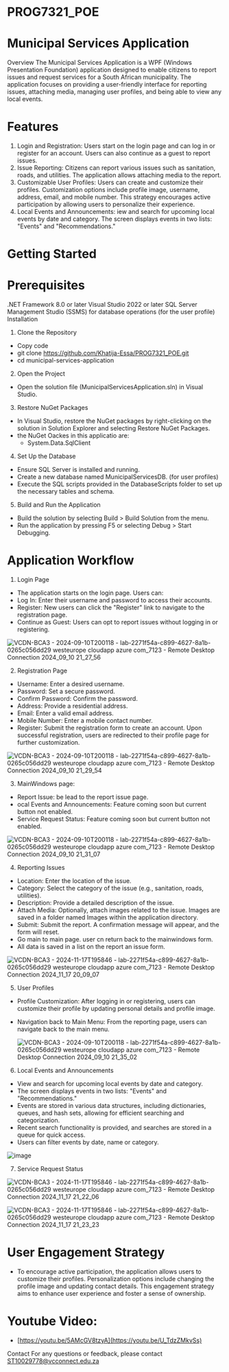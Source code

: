 # PROG7321_POE

# Municipal Services Application
Overview
The Municipal Services Application is a WPF (Windows Presentation Foundation) application designed to enable citizens to report issues and request services for a South African municipality. The application focuses on providing a user-friendly interface for reporting issues, attaching media, managing user profiles, and being able to view any local events. 

# Features
1. Login and Registration: Users start on the login page and can log in or register for an account. Users can also continue as a guest to report issues.
2. Issue Reporting: Citizens can report various issues such as sanitation, roads, and utilities. The application allows attaching media to the report.
3. Customizable User Profiles: Users can create and customize their profiles. Customization options include profile image, username, address, email, and mobile number. This strategy encourages active participation by allowing users to personalize their experience.
4. Local Events and Announcements: iew and search for upcoming local events by date and category. The screen displays events in two lists: "Events" and "Recommendations."
# Getting Started
# Prerequisites
.NET Framework 8.0 or later
Visual Studio 2022 or later
SQL Server Management Studio (SSMS) for database operations (for the user profile)
Installation
1. Clone the Repository

- Copy code
- git clone https://github.com/Khatija-Essa/PROG7321_POE.git
- cd municipal-services-application

2. Open the Project

- Open the solution file (MunicipalServicesApplication.sln) in Visual Studio.

3. Restore NuGet Packages

- In Visual Studio, restore the NuGet packages by right-clicking on the solution in Solution Explorer and selecting Restore NuGet Packages.
- the NuGet Oackes in this applicatio are:
  - System.Data.SqlClient

4. Set Up the Database

- Ensure SQL Server is installed and running.
- Create a new database named MunicipalServicesDB. (for user profiles)
- Execute the SQL scripts provided in the DatabaseScripts folder to set up the necessary tables and schema.
5. Build and Run the Application

- Build the solution by selecting Build > Build Solution from the menu.
- Run the application by pressing F5 or selecting Debug > Start Debugging.
  
# Application Workflow
1. Login Page

- The application starts on the login page. Users can:
- Log In: Enter their username and password to access their accounts.
- Register: New users can click the "Register" link to navigate to the registration page.
- Continue as Guest: Users can opt to report issues without logging in or registering.

![VCDN-BCA3 - 2024-09-10T200118 - lab-2271f54a-c899-4627-8a1b-0265c056dd29 westeurope cloudapp azure com_7123 - Remote Desktop Connection 2024_09_10 21_27_56](https://github.com/user-attachments/assets/b5bc5430-d64b-4c28-af02-5282ecfec27d)


2. Registration Page

- Username: Enter a desired username.
- Password: Set a secure password.
- Confirm Password: Confirm the password.
- Address: Provide a residential address.
- Email: Enter a valid email address.
- Mobile Number: Enter a mobile contact number.
- Register: Submit the registration form to create an account. Upon successful registration, users are redirected to their profile page for further customization.

![VCDN-BCA3 - 2024-09-10T200118 - lab-2271f54a-c899-4627-8a1b-0265c056dd29 westeurope cloudapp azure com_7123 - Remote Desktop Connection 2024_09_10 21_29_54](https://github.com/user-attachments/assets/ce722956-2b43-4eed-9baa-e2d6e1b6850e)
  

3. MainWindows page:
- Report Issue: be lead to the report issue page.
- ocal Events and Announcements: Feature coming soon but current button not enabled.
- Service Request Status: Feature coming soon but current button not enabled.

![VCDN-BCA3 - 2024-09-10T200118 - lab-2271f54a-c899-4627-8a1b-0265c056dd29 westeurope cloudapp azure com_7123 - Remote Desktop Connection 2024_09_10 21_31_07](https://github.com/user-attachments/assets/8335a258-867d-47a6-a8ca-b18ea414de79)
  
  
4. Reporting Issues

- Location: Enter the location of the issue.
- Category: Select the category of the issue (e.g., sanitation, roads, utilities).
- Description: Provide a detailed description of the issue.
- Attach Media: Optionally, attach images related to the issue. Images are saved in a folder named Images within the application directory.
- Submit: Submit the report. A confirmation message will appear, and the form will reset.
- Go main to main page. user cn return back to the mainwindows form.
- All data is saved in a list on the report an issue form.

![VCDN-BCA3 - 2024-11-17T195846 - lab-2271f54a-c899-4627-8a1b-0265c056dd29 westeurope cloudapp azure com_7123 - Remote Desktop Connection 2024_11_17 20_09_07](https://github.com/user-attachments/assets/c9f51ea0-0204-4d1c-82e4-f8cc7f62b006)


  
5. User Profiles

- Profile Customization: After logging in or registering, users can customize their profile by updating personal details and profile image.
- Navigation back to Main Menu: From the reporting page, users can navigate back to the main menu.

  ![VCDN-BCA3 - 2024-09-10T200118 - lab-2271f54a-c899-4627-8a1b-0265c056dd29 westeurope cloudapp azure com_7123 - Remote Desktop Connection 2024_09_10 21_35_02](https://github.com/user-attachments/assets/73f4fb21-d2da-4229-abbc-45dd3addec1e)

6. Local Events and Announcements

- View and search for upcoming local events by date and category.
- The screen displays events in two lists: "Events" and "Recommendations."
- Events are stored in various data structures, including dictionaries, queues, and hash sets, allowing for efficient searching and categorization.
- Recent search functionality is provided, and searches are stored in a queue for quick access.
- Users can filter events by date, name or category.

![image](https://github.com/user-attachments/assets/4023dfed-59cc-4ba7-a63f-fbe650fa549f)

7. Service Request Status

![VCDN-BCA3 - 2024-11-17T195846 - lab-2271f54a-c899-4627-8a1b-0265c056dd29 westeurope cloudapp azure com_7123 - Remote Desktop Connection 2024_11_17 21_22_06](https://github.com/user-attachments/assets/44b25508-ca34-452b-b0f2-ab7d47c3d2a2)


![VCDN-BCA3 - 2024-11-17T195846 - lab-2271f54a-c899-4627-8a1b-0265c056dd29 westeurope cloudapp azure com_7123 - Remote Desktop Connection 2024_11_17 21_23_23](https://github.com/user-attachments/assets/d0368cfb-717f-4b56-9b9c-e549d81b41f3)





  
# User Engagement Strategy
- To encourage active participation, the application allows users to customize their profiles. Personalization options include changing the profile image and updating contact details. This engagement strategy aims to enhance user experience and foster a sense of ownership.

# Youtube Video:
- [https://youtu.be/5AMcGV8tzyA](https://youtu.be/U_TdzZMkvSs)

Contact
For any questions or feedback, please contact ST10029778@vcconnect.edu.za
